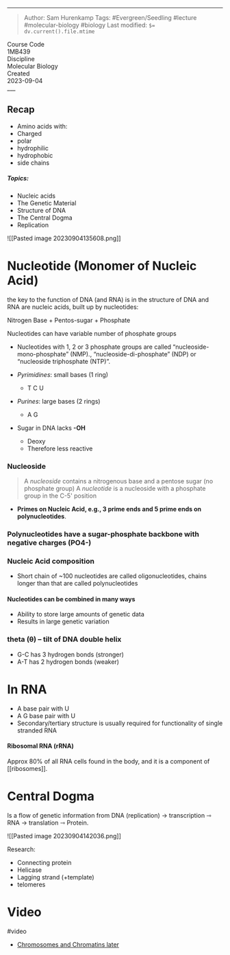 
___
> Author: <span class="name">Sam Hurenkamp</span>
> Tags: #Evergreen/Seedling #lecture #molecular-biology #biology
> Last modified: `$= dv.current().file.mtime`

<div class="f-info">
	<div class="course-code">
		<span class="fheader"> Course Code </span> <br/>
		<span class="fbody"> 1MB439 </span>
	</div>
	<div class="discipline">
		<span class="fheader"> Discipline </span> <br />
		<span class="fbody"> Molecular Biology </span>
	</div>
	<div class="date">
		<span class="fheader"> Created</span> <br />
		<span class="fbody last-modified"> 2023-09-04 </span>
	</div>
</div>
___

## Recap
- Amino acids
with:
- Charged
- polar
- hydrophilic
- hydrophobic
- side chains

##### *Topics*:
- Nucleic acids
- The Genetic Material
- Structure of DNA
- The Central Dogma
- Replication


![[Pasted image 20230904135608.png]]
# Nucleotide (Monomer of Nucleic Acid)
the key to the function of DNA (and RNA) is in the structure
of DNA and RNA are nucleic acids, built up by nucleotides:

Nitrogen Base + Pentos-sugar + Phosphate

Nucleotides can have variable number of phosphate groups
- Nucleotides with 1, 2 or 3 phosphate groups are called “nucleoside-mono-phosphate” (NMP)., “nucleoside-di-phosphate” (NDP) or “nucleoside triphosphate (NTP)”.

- *Pyrimidines*: small bases (1 ring)
	- T C U
- *Purines*: large bases (2 rings)
	- A G
- Sugar in DNA lacks **-OH**
	- Deoxy
	- Therefore less reactive

### Nucleoside
> A *nucleoside* contains a nitrogenous base and a pentose sugar (no phosphate group)
> A *nucleotide* is a nucleoside with a phosphate group in the C-5' position


- **Primes on Nucleic Acid, e.g., 3 prime ends and 5 prime ends on polynucleotides**.

### **Polynucleotides have a sugar-phosphate backbone with negative charges (PO4-)**

### Nucleic Acid composition
- Short chain of ~100 nucleotides are called oligonucleotides, chains longer than that are called polynucleotides

#### Nucleotides can be combined in many ways
- Ability to store large amounts of genetic data
- Results in large genetic variation

### **theta (θ) – tilt of DNA double helix**

- G-C has 3 hydrogen bonds (stronger)
- A-T has 2 hydrogen bonds (weaker)

# In RNA
-  A base pair with U
-  A G base pair with U
- Secondary/tertiary structure is usually required for functionality of single stranded RNA
#### Ribosomal RNA (rRNA)
Approx 80% of all RNA cells found in the body, and it is a component of [[ribosomes]].

# Central Dogma
Is a flow of genetic information from DNA (replication) → transcription ⇾ RNA → translation ⇾ Protein.

![[Pasted image 20230904142036.png]]




Research: 
- Connecting protein
- Helicase
- Lagging strand (+template)
- telomeres


# Video
#video
- [Chromosomes and Chromatins later](http://www.ted.com/talks/drew_berry_animations_of_unseeable_biology)












